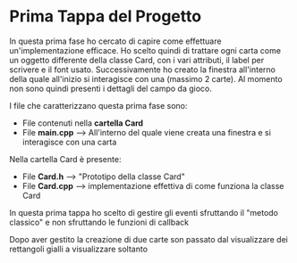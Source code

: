 # Prima Tappa del Progetto

In questa prima fase ho cercato di capire come effettuare un'implementazione efficace. 
Ho scelto quindi di trattare ogni carta come un oggetto differente della classe Card, con i vari attributi, il label per scrivere e il font usato.
Successivamente ho creato la finestra all'interno della quale all'inizio si interagisce con una (massimo 2 carte).
Al momento non sono quindi presenti i dettagli del campo da gioco.

I file che caratterizzano questa prima fase sono:
- File contenuti nella **cartella Card**
- File **main.cpp** --> All'interno del quale viene creata una finestra e si interagisce con una carta

Nella cartella Card è presente:
- File **Card.h** --> "Prototipo della classe Card"
- File **Card.cpp** --> implementazione effettiva di come funziona la classe Card

In questa prima tappa ho scelto di gestire gli eventi sfruttando il "metodo classico" e non sfruttando le funzioni di callback

Dopo aver gestito la creazione di due carte son passato dal visualizzare dei rettangoli gialli a visualizzare soltanto 

